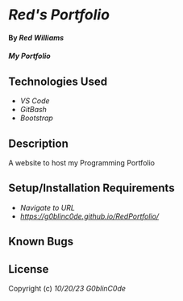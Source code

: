 # _Red's Portfolio_

#### By _**Red Williams**_

#### _My Portfolio_

## Technologies Used

* _VS Code_
* _GitBash_
* _Bootstrap_

## Description

A website to host my Programming Portfolio

## Setup/Installation Requirements

* _Navigate to URL_
* _https://g0blinc0de.github.io/RedPortfolio/_



## Known Bugs




## License



Copyright (c) _10/20/23_ _G0blinC0de_